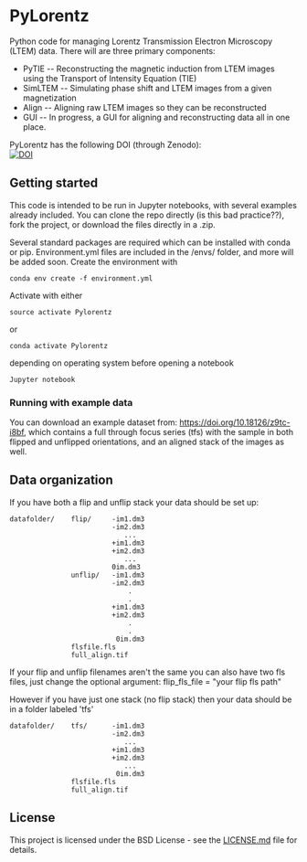 # PyLorentz
Python code for managing Lorentz Transmission Electron Microscopy (LTEM) data. 
There will are three primary components: 
- PyTIE  -- Reconstructing the magnetic induction from LTEM images using the Transport of Intensity Equation (TIE)
- SimLTEM -- Simulating phase shift and LTEM images from a given magnetization 
- Align -- Aligning raw LTEM images so they can be reconstructed
- GUI -- In progress, a GUI for aligning and reconstructing data all in one place. 

PyLorentz has the following DOI (through Zenodo):  
[![DOI](https://zenodo.org/badge/259449841.svg)](https://zenodo.org/badge/latestdoi/259449841)


## Getting started
This code is intended to be run in Jupyter notebooks, with several examples already included. You can clone the repo directly (is this bad practice??), fork the project, or download the files directly in a .zip. 


Several standard packages are required which can be installed with conda or pip. Environment.yml files are included in the /envs/ folder, and more will be added soon. Create the environment with 
```
conda env create -f environment.yml
```
Activate with either 
```
source activate Pylorentz
```
or
```
conda activate Pylorentz
```
depending on operating system before opening a notebook
```
Jupyter notebook
```

### Running with example data
You can download an example dataset from: https://doi.org/10.18126/z9tc-i8bf, which contains a full through focus series (tfs) with the sample in both flipped and unflipped orientations, and an aligned stack of the images as well. 

## Data organization
If you have both a flip and unflip stack your data should be set up:  

    datafolder/    flip/     -im1.dm3  
                             -im2.dm3  
                                ...  
                             +im1.dm3  
                             +im2.dm3  
                                ...  
                             0im.dm3    
                   unflip/   -im1.dm3  
                             -im2.dm3  
                                 .  
                                 .  
                             +im1.dm3  
                             +im2.dm3  
                                 .  
                                 .  
                              0im.dm3  
                   flsfile.fls 
                   full_align.tif  
  
If your flip and unflip filenames aren't the same you can also have two fls files, just change the optional argument:  flip_fls_file = "your flip fls path"  
  
However if you have just one stack (no flip stack) then your data should be in a folder labeled 'tfs' 

    datafolder/    tfs/      -im1.dm3  
                             -im2.dm3  
                                ...  
                             +im1.dm3  
                             +im2.dm3  
                                ...  
                              0im.dm3    
                   flsfile.fls 
                   full_align.tif  
                   


## License

This project is licensed under the BSD License - see the [LICENSE.md](https://github.com/PyLorentz/PyLorentz/blob/master/LICENSE) file for details. 
